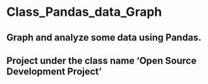 # Class_Pandas_data_Graph

## Graph and analyze some data using Pandas.
## Project under the class name ‘Open Source Development Project’
